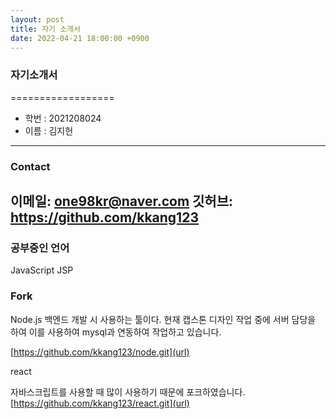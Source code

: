 ```yaml
---
layout: post
title: 자기 소개서
date: 2022-04-21 18:00:00 +0900
---
```


### **자기소개서**
==================
- 학번 : 2021208024
- 이름 : 김지헌
--------
### Contact
이메일: one98kr@naver.com
깃허브: https://github.com/kkang123
---

### **공부중인 언어**

JavaScript
JSP


### **Fork**

Node.js
백엔드 개발 시 사용하는 툴이다.
현재 캡스톤 디자인 작업 중에 서버 담당을 하여 이를 사용하여 mysql과 연동하여 작업하고 있습니다.

[https://github.com/kkang123/node.git](url)

react

자바스크립트를 사용할 때 많이 사용하기 때문에 포크하였습니다.
[https://github.com/kkang123/react.git](url)

